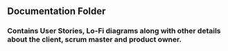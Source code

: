 ## Documentation Folder

### Contains User Stories, Lo-Fi diagrams along with other details about the client, scrum master and product owner.
